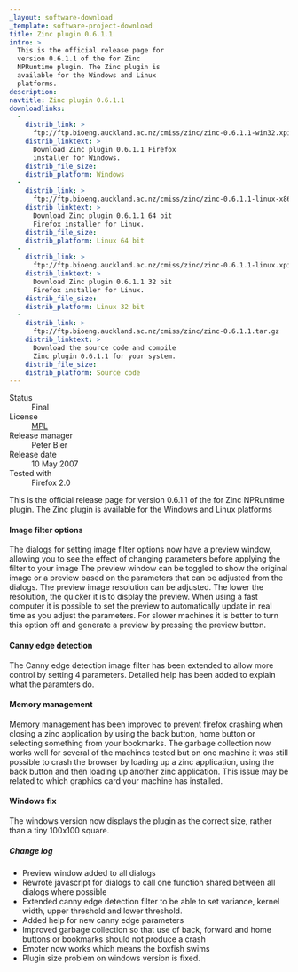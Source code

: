 ```yaml
---
_layout: software-download
_template: software-project-download
title: Zinc plugin 0.6.1.1
intro: >
  This is the official release page for
  version 0.6.1.1 of the for Zinc
  NPRuntime plugin. The Zinc plugin is
  available for the Windows and Linux
  platforms.
description:
navtitle: Zinc plugin 0.6.1.1
downloadlinks:
  - 
    distrib_link: >
      ftp://ftp.bioeng.auckland.ac.nz/cmiss/zinc/zinc-0.6.1.1-win32.xpi
    distrib_linktext: >
      Download Zinc plugin 0.6.1.1 Firefox
      installer for Windows.
    distrib_file_size:
    distrib_platform: Windows
  - 
    distrib_link: >
      ftp://ftp.bioeng.auckland.ac.nz/cmiss/zinc/zinc-0.6.1.1-linux-x86_64.xpi
    distrib_linktext: >
      Download Zinc plugin 0.6.1.1 64 bit
      Firefox installer for Linux.
    distrib_file_size:
    distrib_platform: Linux 64 bit
  - 
    distrib_link: >
      ftp://ftp.bioeng.auckland.ac.nz/cmiss/zinc/zinc-0.6.1.1-linux.xpi
    distrib_linktext: >
      Download Zinc plugin 0.6.1.1 32 bit
      Firefox installer for Linux.
    distrib_file_size:
    distrib_platform: Linux 32 bit
  - 
    distrib_link: >
      ftp://ftp.bioeng.auckland.ac.nz/cmiss/zinc/zinc-0.6.1.1.tar.gz
    distrib_linktext: >
      Download the source code and compile
      Zinc plugin 0.6.1.1 for your system.
    distrib_file_size:
    distrib_platform: Source code
---
```

<dl class="inline-display clearfix"> <dt>Status</dt> <dd>Final</dd> <dt>License</dt> <dd><a href="http://www.mozilla.org/MPL/" title="External link: Mozilla Public License.">MPL</a></dd> <dt>Release manager</dt> <dd>Peter Bier</dd> <dt>Release date</dt> <dd>10 May 2007</dd> <dt>Tested with</dt> <dd>Firefox 2.0</dd> </dl>

This is the official release page for version 0.6.1.1 of the for Zinc NPRuntime plugin. The Zinc plugin is available for the Windows and Linux platforms

#### Image filter options

The dialogs for setting image filter options now have a preview window, allowing you to see the effect of changing parameters before applying the filter to your image The preview window can be toggled to show the original image or a preview based on the parameters that can be adjusted from the dialogs. The preview image resolution can be adjusted. The lower the resolution, the quicker it is to display the preview. When using a fast computer it is possible to set the preview to automatically update in real time as you adjust the parameters. For slower machines it is better to turn this option off and generate a preview by pressing the preview button.

#### Canny edge detection

The Canny edge detection image filter has been extended to allow more control by setting 4 parameters. Detailed help has been added to explain what the paramters do.

#### Memory management

Memory management has been improved to prevent firefox crashing when closing a zinc application by using the back button, home button or selecting something from your bookmarks. The garbage collection now works well for several of the machines tested but on one machine it was still possible to crash the browser by loading up a zinc application, using the back button and then loading up another zinc application. This issue may be related to which graphics card your machine has installed.

#### Windows fix

The windows version now displays the plugin as the correct size, rather than a tiny 100x100 square.

##### Change log

- Preview window added to all dialogs
- Rewrote javascript for dialogs to call one function shared between all dialogs where possible
- Extended canny edge detection filter to be able to set variance, kernel width, upper threshold and lower threshold.
- Added help for new canny edge parameters
- Improved garbage collection so that use of back, forward and home buttons or bookmarks should not produce a crash
- Emoter now works which means the boxfish swims
- Plugin size problem on windows version is fixed.